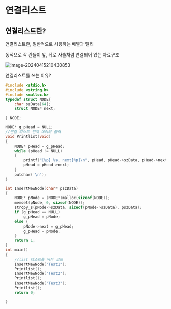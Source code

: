 # 연결리스트

## 연결리스트란?

연결리스트란, 일반적으로 사용하는 배열과 달리

동적으로 각 칸들이 앞, 뒤로 사슬처럼 연결되어 있는 자료구조

![image-20240415210430853](C:\Users\sc110\AppData\Roaming\Typora\typora-user-images\image-20240415210430853.png)

연결리스트를 쓰는 이유?



```c
#include <stdio.h>
#include <string.h>
#include <malloc.h>
typedef struct NODE{
	char szData[64];
	struct NODE* next;

} NODE;

NODE* g_pHead = NULL;
//연결 리스트 전체 데이터 출력
void Printlist(void)
{
	NODE* pHead = g_pHead;
	while (pHead != NULL)
	{
		printf("[%p] %s, next[%p]\n", pHead, pHead->szData, pHead->next);
		pHead = pHead->next;
	}
	putchar('\n');
}

int InsertNewNode(char* pszData)
{
	NODE* pNode = (NODE*)malloc(sizeof(NODE));
	memset(pNode, 0, sizeof(NODE));
	strcpy_s(pNode->szData, sizeof(pNode->szData), pszData);
	if (g_pHead == NULL)
		g_pHead = pNode;
	else {
		pNode->next = g_pHead;
		g_pHead = pNode;
	}
	return 1;
}
int main()
{
	//list 테스트를 위한 코드
	InsertNewNode("Test1");
	Printlist();
	InsertNewNode("Test2");
	Printlist();
	InsertNewNode("Test3");
	Printlist();
	return 0;

}
```

